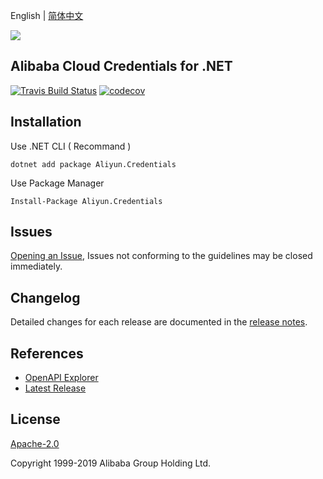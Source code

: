 English | [简体中文](./README-CN.md)

![](https://aliyunsdk-pages.alicdn.com/icons/AlibabaCloud.svg)

## Alibaba Cloud Credentials for .NET

[![Travis Build Status](https://travis-ci.org/aliyun/credentials-csharp.svg?branch=master)](https://travis-ci.org/aliyun/credentials-csharp)
[![codecov](https://codecov.io/gh/aliyun/credentials-csharp/branch/master/graph/badge.svg)](https://codecov.io/gh/aliyun/credentials-csharp)

## Installation

Use .NET CLI ( Recommand )

    dotnet add package Aliyun.Credentials

Use Package Manager

    Install-Package Aliyun.Credentials

## Issues
[Opening an Issue](https://github.com/aliyun/credentials-csharp/issues/new), Issues not conforming to the guidelines may be closed immediately.

## Changelog
Detailed changes for each release are documented in the [release notes](./ChangeLog.md).

## References
* [OpenAPI Explorer](https://api.aliyun.com/)
* [Latest Release](https://github.com/aliyun/credentials-csharp)

## License
[Apache-2.0](http://www.apache.org/licenses/LICENSE-2.0)

Copyright 1999-2019 Alibaba Group Holding Ltd.